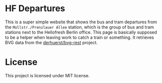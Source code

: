 # HF Departures
This is a super simple website that shows the bus and tram departures from the `Mollstr./Prenzlauer Allee` station, which is the group of bus and tram stations next to the Hellofresh Berlin office. This page is basically supposed to be a helper when leaving work to catch a train or something. It retrieves BVG data from the [derhuerst/bvg-rest](https://github.com/derhuerst/bvg-rest) project.

# License
This project is licensed under MIT license.